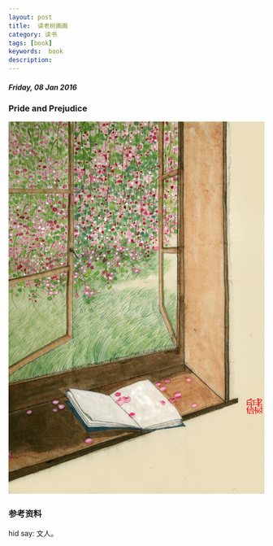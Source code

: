 ```yaml
---
layout: post
title:  读老树画画
category: 读书
tags: [book]
keywords:  book
description:
---
```


##### Friday, 08 Jan 2016

### Pride and Prejudice

![LaoShuHuaHua](/../../assets/img/book/2016/LaoShuHuaHua_2.jpeg)

### 参考资料

hid say: 文人。
